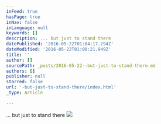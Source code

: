 ```yaml
---
inFeed: true
hasPage: true
inNav: false
inLanguage: null
keywords: []
description: ... but just to stand there
datePublished: '2016-05-22T01:04:17.294Z'
dateModified: '2016-05-22T01:00:21.949Z'
title: ''
author: []
sourcePath: _posts/2016-05-22--but-just-to-stand-there.md
authors: []
publisher: null
starred: false
url: '-but-just-to-stand-there/index.html'
_type: Article

---
```

... but just to stand there
![](https://the-grid-user-content.s3-us-west-2.amazonaws.com/4c56bbe9-a6f3-489a-b20c-4ea716e5eb59.jpg)